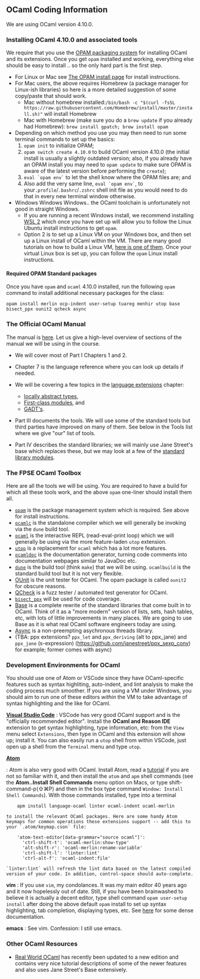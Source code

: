 ## OCaml Coding Information

We are using OCaml version 4.10.0.

### Installing OCaml 4.10.0 and associated tools

We require that you use the [OPAM packaging system](https://opam.ocaml.org) for installing OCaml and its extensions.  Once you get `opam` installed and working, everything else should be easy to install .. so the only hard part is the first step.

-   For Linux or Mac see [The OPAM install page](https://opam.ocaml.org/doc/Install.html) for install instructions. 
-  For Mac users, the above requires Homebrew (a package manager for Linux-ish libraries) so here is a more detailed suggestion of some copy/paste that should work.
	- Mac without homebrew installed:`/bin/bash -c "$(curl -fsSL https://raw.githubusercontent.com/Homebrew/install/master/install.sh)"` will install Homebrew 
	- Mac with Homebrew (make sure you do a `brew update` if you already had Homebrew): `brew install gpatch; brew install opam`
- Depending on which method you use you may then need to run some terminal commands to set up the basics:
    1.  `opam init` to initialize OPAM;
    2.  `opam switch create 4.10.0` to build OCaml version 4.10.0 (the initial install is usually a slightly outdated version; also, if you already have an OPAM install you may need to `opam update`  to make sure OPAM is aware of the latest version before performing the `create`);
	3.  `` eval `opam env` `` to let the shell know where the OPAM files are; and
    4.  Also add the very same line, `` eval `opam env` ``, to your`.profile`/`.bashrc`/`.zshrc` shell init file as you would need to do that in every new terminal window otherwise.
-   Windows Windows Windows.. the OCaml toolchain is unfortunately not good in straight Windows.
    -   If you are running a recent Windows install, we recommend installing [WSL 2](https://docs.microsoft.com/en-us/windows/wsl/) which once you have set up will allow you to follow the Linux Ubuntu install instructions to get `opam`. 
    -   Option 2 is to set up a Linux VM on your Windows box, and then set up a Linux install of OCaml within the VM.  There are many good tutorials on how to build a Linux VM, [here is one of them](https://www.lifewire.com/run-ubuntu-within-windows-virtualbox-2202098).  Once your virtual Linux box is set up, you can follow the `opam` Linux install instructions.


#### Required OPAM Standard packages

Once you have `opam` and `ocaml` 4.10.0 installed, run the following `opam` command to install additional necessary packages for the class:

    opam install merlin ocp-indent user-setup tuareg menhir utop base bisect_ppx ounit2 qcheck async


### The Official OCaml Manual

The manual is [here](http://caml.inria.fr/pub/docs/manual-ocaml/).
Let us give a high-level overview of sections of the manual we will be using in the course.
				
* We will cover most of Part I Chapters 1 and 2.
* Chapter 7 is the language reference where you can look up details if needed. 
* We will be covering a few topics in the [language extensions](http://caml.inria.fr/pub/docs/manual-ocaml/extn.html) chapter:
  * [locally abstract types](http://caml.inria.fr/pub/docs/manual-ocaml/locallyabstract.html),
  * [First-class modules](http://caml.inria.fr/pub/docs/manual-ocaml/firstclassmodules.html), and
  * [GADT's](http://caml.inria.fr/pub/docs/manual-ocaml/gadts.html).
  
* Part III documents the tools.  We will use some of the standard tools but third parties have improved on many of them.  See below in the Tools list where we give "our" list of tools.
* Part IV describes the standard libraries; we will mainly use Jane Street's base which replaces these, but we may look at a few of the [standard library modules](http://caml.inria.fr/pub/docs/manual-ocaml/stdlib.html).

### The FPSE OCaml Toolbox

Here are all the tools we will be using.  You are required to have a build for which all these tools work, and the above `opam` one-liner should install them all.

* [`opam`](https://opam.ocaml.org) is the package management system which is required.  See above for install instructions.
* [`ocamlc`](http://caml.inria.fr/pub/docs/manual-ocaml/comp.html) is the standalone compiler which we will generally be invoking via the `dune` build tool.
* [`ocaml`](http://caml.inria.fr/pub/docs/manual-ocaml/toplevel.html) is the interactive REPL (read-eval-print loop) which we will generally be using via the more feature-laden `utop` extension.
* [`utop`](https://opam.ocaml.org/blog/about-utop/) is a replacement for `ocaml` which has a lot more features.
* [`ocamldoc`](http://caml.inria.fr/pub/docs/manual-ocaml/ocamldoc.html) is the documentation generator, turning code comments into documentation webpages similar to JavaDoc etc.
* [`dune`](https://dune.build) is the build tool (think `make`) that we will be using.  `ocamlbuild` is the standard build tool but it is not very flexible.
* [OUnit](https://github.com/gildor478/ounit) is the unit tester for OCaml.  The opam package is called `ounit2` for obscure reasons.
* [QCheck](https://github.com/c-cube/qcheck) is a fuzz tester / automated test generator for OCaml.
* [`bisect_ppx`](https://github.com/aantron/bisect_ppx) will be used for code coverage.
* [Base](https://opensource.janestreet.com/base/) is a complete rewrite of the standard libraries that come built in to OCaml.  Think of it as a "more modern" version of lists, sets, hash tables, etc, with lots of little improvements in many places.  We are going to use Base as it is what real OCaml software engineers today are using. 
* [Async](https://opensource.janestreet.com/async/) is a non-preempting asychronous threads library.
* (TBA: ppx extensions?  `ppx_let` and `ppx_deriving` (alt to ppx_jane) and `ppx_jane` (s-expression) (https://github.com/janestreet/ppx_sexp_conv) for example; former comes with async)

### Development Environments for OCaml

You should use one of Atom or VSCode since they have OCaml-specific features such as syntax highliting, auto-indent, and lint analysis to make the coding process much smoother. If you are using a VM under Windows, you should aim to run one of these editors *within* the VM to take advantage of syntax highlighting and the like for OCaml.

**[Visual Studio Code](https://code.visualstudio.com)**
:   VSCode has very good OCaml support and is the "officially recommended editor". Install the **OCaml and Reason IDE** extension to get syntax highlighting, type information, etc: from the `View` menu select `Extensions`, then type in OCaml and this extension will show up; install it. You can also easily run a `utop` shell from within VSCode, just open up a shell from the `Terminal` menu and type `utop`.

[**Atom**](https://atom.io)

:   Atom is also very good with OCaml.  Install Atom, read a [tutorial](https://flight-manual.atom.io) if you are not so familiar with it, and then install the `atom` and `apm` shell commands (see the **Atom..Install Shell Commands** menu option on Macs, or type shift-command-p(⇧⌘P) and then in the box type command `Window: Install Shell Commands`). With those commands installed, type into a terminal

        apm install language-ocaml linter ocaml-indent ocaml-merlin

    to install the relevant OCaml packages. Here are some handy Atom keymaps for common operations these extensions support -- add this to your `.atom/keymap.cson` file:

        'atom-text-editor[data-grammar="source ocaml"]':
          'ctrl-shift-t': 'ocaml-merlin:show-type'
          'alt-shift-r': 'ocaml-merlin:rename-variable'
          'ctrl-shift-l': 'linter:lint'
          'ctrl-alt-f': 'ocaml-indent:file'

    `linter:lint` will refresh the lint data based on the latest compiled version of your code. In addition, control-space should auto-complete.

**vim**
:   If you use `vim`, my condolances.  It was my main editor 40 years ago and it now hopelessly out of date. Still, if you have been brainwashed to believe it is actually a decent editor, type shell command `opam user-setup install` after doing the above  default `opam` install to set up syntax highlighting, tab completion, displaying types, etc. See [here](https://github.com/ocaml/merlin/blob/master/vim/merlin/doc/merlin.txt) for some dense documentation.

**emacs**
:   See vim.  Confession: I still use emacs.

### Other OCaml Resources

* [Real World OCaml](https://dev.realworldocaml.org/index.html) has recently been updated to a new edition and contains very nice tutorial descriptions of some of the newer features and also uses Jane Street's Base extensively.
